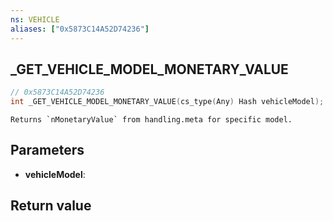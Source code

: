 ```yaml
---
ns: VEHICLE
aliases: ["0x5873C14A52D74236"]
---
```

## _GET_VEHICLE_MODEL_MONETARY_VALUE

```c
// 0x5873C14A52D74236
int _GET_VEHICLE_MODEL_MONETARY_VALUE(cs_type(Any) Hash vehicleModel);
```

```
Returns `nMonetaryValue` from handling.meta for specific model.
```

## Parameters
* **vehicleModel**: 

## Return value
